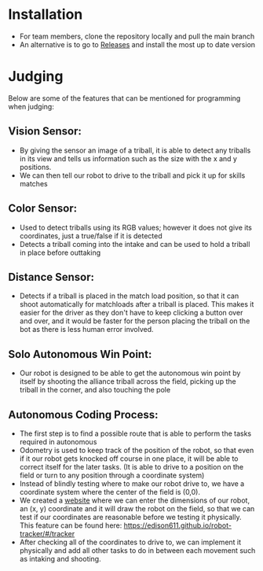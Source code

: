 # Installation
- For team members, clone the repository locally and pull the main branch
- An alternative is to go to [Releases](Releases) and install the most up to date version

# Judging
Below are some of the features that can be mentioned for programming when judging:

## Vision Sensor:
- By giving the sensor an image of a triball, it is able to detect any triballs in its view and tells us information such as the size with the x and y positions.
- We can then tell our robot to drive to the triball and pick it up for skills matches

## Color Sensor:
- Used to detect triballs using its RGB values; however it does not give its coordinates, just a true/false if it is detected
- Detects a triball coming into the intake and can be used to hold a triball in place before outtaking

## Distance Sensor:
- Detects if a triball is placed in the match load position, so that it can shoot automatically for matchloads after a triball is placed. This makes it easier for the driver as they don't have to keep clicking a button over and over, and it would be faster for the person placing the triball on the bot as there is less human error involved.

## Solo Autonomous Win Point:
- Our robot is designed to be able to get the autonomous win point by itself by shooting the alliance triball across the field, picking up the triball in the corner, and also touching the pole

## Autonomous Coding Process:
- The first step is to find a possible route that is able to perform the tasks required in autonomous
- Odometry is used to keep track of the position of the robot, so that even if it our robot gets knocked off course in one place, it will be able to correct itself for the later tasks. (It is able to drive to a position on the field or turn to any position through a coordinate system) 
- Instead of blindly testing where to make our robot drive to, we have a coordinate system where the center of the field is (0,0).
- We created a [website](https://edison611.github.io/robot-tracker/#/) where we can enter the dimensions of our robot, an (x, y) coordinate and it will draw the robot on the field, so that we can test if our coordinates are reasonable before we testing it physically. This feature can be found here: https://edison611.github.io/robot-tracker/#/tracker
- After checking all of the coordinates to drive to, we can implement it physically and add all other tasks to do in between each movement such as intaking and shooting.
